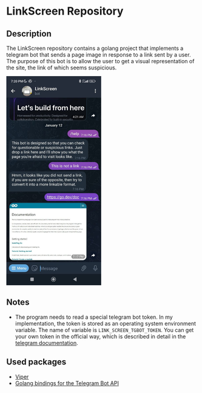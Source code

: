 # LinkScreen Repository

## Description
The LinkScreen repository contains a golang project that implements a telegram bot that sends a page image in response to a link sent by a user.
The purpose of this bot is to allow the user to get a visual representation of the site, the link of which seems suspicious.

<img src="/repositoryDescription/images/usage_example_en.jpg" width="250" height="550">

## Notes
* The program needs to read a special telegram bot token. In my implementation, the token is stored as an operating system environment variable.
The name of variable is `LINK_SCREEN_TGBOT_TOKEN`. You can get your own token in the official way, which is described in detail in the [telegram documentation](https://core.telegram.org/bots/api).

## Used packages
* [Viper](https://github.com/spf13/viper)
* [Golang bindings for the Telegram Bot API](https://github.com/go-telegram-bot-api/telegram-bot-api)
